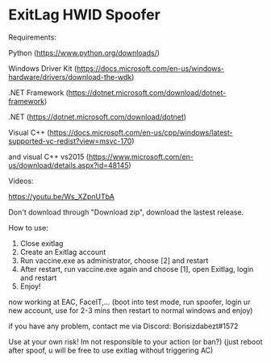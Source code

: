 # ExitLag HWID Spoofer
Requirements:

Python (https://www.python.org/downloads/)

Windows Driver Kit (https://docs.microsoft.com/en-us/windows-hardware/drivers/download-the-wdk)

.NET Framework (https://dotnet.microsoft.com/download/dotnet-framework)

.NET (https://dotnet.microsoft.com/download/dotnet)

Visual C++ (https://docs.microsoft.com/en-us/cpp/windows/latest-supported-vc-redist?view=msvc-170)

and visual C++ vs2015 (https://www.microsoft.com/en-us/download/details.aspx?id=48145)


Videos:

https://youtu.be/Ws_XZpnUTbA

Don't download through "Download zip", download the lastest release.

How to use:
1. Close exitlag
2. Create an Exitlag account
3. Run vaccine.exe as administrator, choose [2] and restart
5. After restart, run vaccine.exe again and choose [1], open Exitlag, login and restart
6. Enjoy!


now working at EAC, FaceIT,... (boot into test mode, run spoofer, login ur new account, use for 2-3 mins then restart to normal windows and enjoy)

if you have any problem, contact me via Discord: Borisizdabezt#1572

Use at your own risk! Im not responsible to your action (or ban?) (just reboot after spoof, u will be free to use exitlag without triggering AC)
